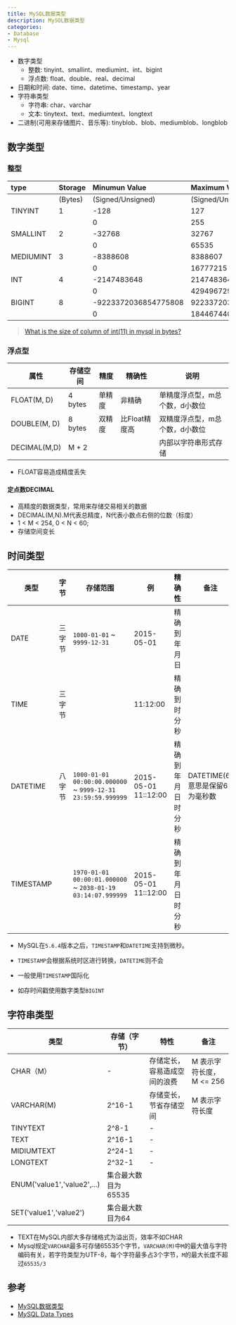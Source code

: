 ```yaml
---
title: MySQL数据类型
description: MySQL数据类型
categories: 
- Database
- Mysql
---
```


- 数字类型
  - 整数: tinyint、smallint、mediumint、int、bigint
  - 浮点数: float、double、real、decimal
- 日期和时间: date、time、datetime、timestamp、year
- 字符串类型
  - 字符串: char、varchar
  - 文本: tinytext、text、mediumtext、longtext
- 二进制(可用来存储图片、音乐等): tinyblob、blob、mediumblob、longblob

## 数字类型

### 整型

| type      | Storage | Minumun Value        | Maximum Value        |
| :-------- | :------ | :------------------- | :------------------- |
|           | (Bytes) | (Signed/Unsigned)    | (Signed/Unsigned)    |
| TINYINT   | 1       | -128                 | 127                  |
|           |         | 0                    | 255                  |
| SMALLINT  | 2       | -32768               | 32767                |
|           |         | 0                    | 65535                |
| MEDIUMINT | 3       | -8388608             | 8388607              |
|           |         | 0                    | 16777215             |
| INT       | 4       | -2147483648          | 2147483647           |
|           |         | 0                    | 4294967295           |
| BIGINT    | 8       | -9223372036854775808 | 9223372036854775807  |
|           |         | 0                    | 18446744073709551615 |

> [What is the size of column of int(11) in mysql in bytes?](https://stackoverflow.com/questions/5634104/what-is-the-size-of-column-of-int11-in-mysql-in-bytes)

### 浮点型

| 属性         | 存储空间 | 精度   | 精确性        | 说明                           |
| ------------ | -------- | ------ | ------------- | ------------------------------ |
| FLOAT(M, D)  | 4 bytes  | 单精度 | 非精确        | 单精度浮点型，m总个数，d小数位 |
| DOUBLE(M, D) | 8 bytes  | 双精度 | 比Float精度高 | 双精度浮点型，m总个数，d小数位 |
| DECIMAL(M,D) | M + 2    |        |               | 内部以字符串形式存储           |

- FLOAT容易造成精度丢失

#### 定点数DECIMAL

- 高精度的数据类型，常用来存储交易相关的数据
- DECIMAL(M,N).M代表总精度，N代表小数点右侧的位数（标度）
- 1 < M < 254, 0 < N < 60;
- 存储空间变长

## 时间类型

| 类型 | 字节 | 存储范围 | 例 | 精确性 | 备注 |
| ---- | ----  | ---- | ---- | ---- | ---- |
| DATE | 三字节 | `1000-01-01` ~ `9999-12-31` | 2015-05-01 | 精确到年月日 ||
| TIME | 三字节 |  | 11:12:00 | 精确到时分秒 ||
| DATETIME | 八字节 | `1000-01-01 00:00:00.000000` ~ `9999-12-31 23:59:59.999999` | 2015-05-01 11::12:00 | 精确到年月日时分秒 | DATETIME(6)意思是保留6为毫秒数|
| TIMESTAMP |  | `1970-01-01 00:00:01.000000` ~ `2038-01-19 03:14:07.999999` | 2015-05-01 11::12:00 | 精确到年月日时分秒 ||

- MySQL在`5.6.4`版本之后，`TIMESTAMP`和`DATETIME`支持到微秒。

- `TIMESTAMP`会根据系统时区进行转换，`DATETIME`则不会

- 一般使用`TIMESTAMP`国际化
- 如存时间戳使用数字类型`BIGINT`

## 字符串类型

| 类型 | 存储（字节） | 特性 | 备注 |
| ---- | ----  | ---- | ---- |
| CHAR（M） | - | 存储定长，容易造成空间的浪费 |M 表示字符长度，M <= 256|
| VARCHAR(M) | 2^16-1 | 存储变长，节省存储空间 | M 表示字符长度 |
| TINYTEXT | 2^8-1 | - ||
| TEXT | 2^16-1 | - ||
| MIDIUMTEXT | 2^24-1 | - ||
| LONGTEXT | 2^32-1 | - ||
| ENUM('value1','value2',...) | 集合最大数目为65535 |||
| SET('value1','value2') | 集合最大数目为64 |||

- TEXT在MySQL内部大多存储格式为溢出页，效率不如CHAR
- Mysql规定`VARCHAR`最多可存储65535个字节，`VARCHAR(M)`中`M`的最大值与字符编码有关，若字符类型为UTF-8，每个字符最多占3个字节，`M`的最大长度不超过`65535/3`

## 参考

- [MySQL数据类型](https://github.com/jaywcjlove/handbook/blob/master/MySQL/MySQL%E6%95%B0%E6%8D%AE%E7%B1%BB%E5%9E%8B.md)
- [MySQL Data Types](http://www.mysqltutorial.org/mysql-data-types.aspx)